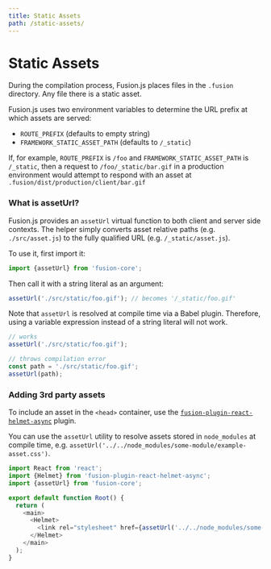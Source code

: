 ```yaml
---
title: Static Assets
path: /static-assets/
---
```


# Static Assets

During the compilation process, Fusion.js places files in the `.fusion` directory. Any file there is a static asset.

Fusion.js uses two environment variables to determine the URL prefix at which assets are served:

* `ROUTE_PREFIX` (defaults to empty string)
* `FRAMEWORK_STATIC_ASSET_PATH` (defaults to `/_static`)

If, for example, `ROUTE_PREFIX` is `/foo` and `FRAMEWORK_STATIC_ASSET_PATH` is `/_static`, then a request to `/foo/_static/bar.gif` in a production environment would attempt to respond with an asset at `.fusion/dist/production/client/bar.gif`

### What is assetUrl?

Fusion.js provides an `assetUrl` virtual function to both client and server side contexts. The helper simply converts asset relative paths (e.g. `./src/asset.js`) to the fully qualified URL (e.g. `/_static/asset.js`).

To use it, first import it:

```js
import {assetUrl} from 'fusion-core';
```

Then call it with a string literal as an argument:

```js
assetUrl('./src/static/foo.gif'); // becomes '/_static/foo.gif'
```

Note that `assetUrl` is resolved at compile time via a Babel plugin. Therefore, using a variable expression instead of a string literal will not work.

```js
// works
assetUrl('./src/static/foo.gif');

// throws compilation error
const path = './src/static/foo.gif';
assetUrl(path);
```

### Adding 3rd party assets

To include an asset in the `<head>` container, use the [`fusion-plugin-react-helmet-async`](https://github.com/fusionjs/fusion-plugin-react-helmet-async) plugin.

You can use the `assetUrl` utility to resolve assets stored in `node_modules` at compile time, e.g. `assetUrl('../../node_modules/some-module/example-asset.css')`.

```js
import React from 'react';
import {Helmet} from 'fusion-plugin-react-helmet-async';
import {assetUrl} from 'fusion-core';

export default function Root() {
  return (
    <main>
      <Helmet>
        <link rel="stylesheet" href={assetUrl('../../node_modules/some-path-to-asset')} />
      </Helmet>
    </main>
  );
}
```
